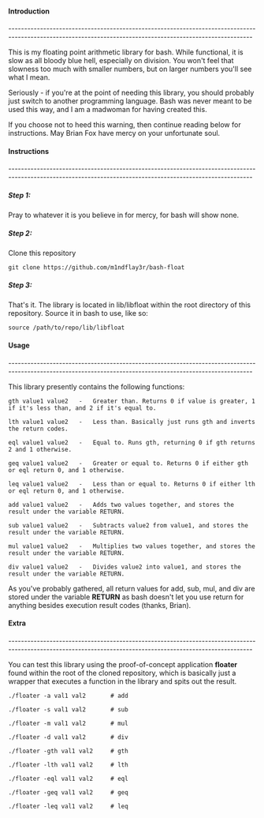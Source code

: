 <h4>Introduction</h4>
-----------------------------------------------------------------------------------------------------------------------------------------------------------

This is my floating point arithmetic library for bash. While functional, it is slow as all bloody blue hell, especially on division. You won't feel that slowness too much with smaller numbers, but on larger numbers you'll see what I mean.

Seriously - if you're at the point of needing this library, you should probably just switch to another programming language. Bash was never meant to be used this way, and I am a madwoman for having created this. 


If you choose not to heed this warning, then continue reading below for instructions. May Brian Fox have mercy on your unfortunate soul.
<h4>Instructions</h4>
-----------------------------------------------------------------------------------------------------------------------------------------------------------

<h5>Step 1:</h5>

Pray to whatever it is you believe in for mercy, for bash will show none.

<h5>Step 2:</h5>

Clone this repository

   ``` git clone https://github.com/m1ndflay3r/bash-float ```

<h5>Step 3:</h5>

That's it. The library is located in lib/libfloat within the root directory of this repository. Source it in bash to use, like so:

   ``` source /path/to/repo/lib/libfloat ```
<h4>Usage</h4>
-----------------------------------------------------------------------------------------------------------------------------------------------------------

This library presently contains the following functions:

   ``` gth value1 value2   -   Greater than. Returns 0 if value is greater, 1 if it's less than, and 2 if it's equal to. ```

   ``` lth value1 value2   -   Less than. Basically just runs gth and inverts the return codes. ```

   ``` eql value1 value2   -   Equal to. Runs gth, returning 0 if gth returns 2 and 1 otherwise. ```

   ``` geq value1 value2   -   Greater or equal to. Returns 0 if either gth or eql return 0, and 1 otherwise. ```

   ``` leq value1 value2   -   Less than or equal to. Returns 0 if either lth or eql return 0, and 1 otherwise. ```

   ``` add value1 value2   -   Adds two values together, and stores the result under the variable RETURN. ```

   ``` sub value1 value2   -   Subtracts value2 from value1, and stores the result under the variable RETURN. ```

   ``` mul value1 value2   -   Multiplies two values together, and stores the result under the variable RETURN. ```

   ``` div value1 value2   -   Divides value2 into value1, and stores the result under the variable RETURN. ```

As you've probably gathered, all return values for add, sub, mul, and div are stored under the variable **RETURN** as bash doesn't let you use return for anything besides execution result codes (thanks, Brian). 
<h4>Extra</h4>
-----------------------------------------------------------------------------------------------------------------------------------------------------------

You can test this library using the proof-of-concept application **floater** found within the root of the cloned repository, which is basically just a wrapper that executes a function in the library and spits out the result.

   ``` ./floater -a val1 val2       # add ```
   
   ``` ./floater -s val1 val2       # sub ```
   
   ``` ./floater -m val1 val2       # mul ```
   
   ``` ./floater -d val1 val2       # div ```
   
   ``` ./floater -gth val1 val2     # gth ```
   
   ``` ./floater -lth val1 val2     # lth ```
   
   ``` ./floater -eql val1 val2     # eql ```
   
   ``` ./floater -geq val1 val2     # geq ```
   
   ``` ./floater -leq val1 val2     # leq ```
